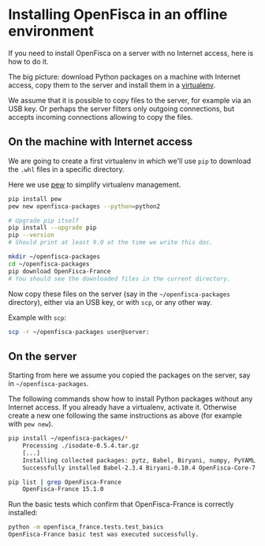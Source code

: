 # Installing OpenFisca in an offline environment

If you need to install OpenFisca on a server with no Internet access, here is how to do it.

The big picture: download Python packages on a machine with Internet access, copy them to the server and install them in a [virtualenv](https://virtualenv.pypa.io/en/stable/).

We assume that it is possible to copy files to the server, for example via an USB key. Or perhaps the server filters only outgoing connections, but accepts incoming connections allowing to copy the files.

## On the machine with Internet access

We are going to create a first virtualenv in which we'll use `pip` to download the `.whl` files in a specific directory.

Here we use [pew](https://github.com/berdario/pew) to simplify virtualenv management.

```sh
pip install pew
pew new openfisca-packages --python=python2

# Upgrade pip itself
pip install --upgrade pip
pip --version
# Should print at least 9.0 at the time we write this doc.

mkdir ~/openfisca-packages
cd ~/openfisca-packages
pip download OpenFisca-France
# You should see the downloaded files in the current directory.
```

Now copy these files on the server (say in the `~/openfisca-packages` directory), either via an USB key, or with `scp`, or any other way.

Example with `scp`:

```sh
scp -r ~/openfisca-packages user@server:
```

## On the server

Starting from here we assume you copied the packages on the server, say in `~/openfisca-packages`.

The following commands show how to install Python packages without any Internet access.
If you already have a virtualenv, activate it. Otherwise create a new one following the same instructions as above (for example with `pew new`).

```sh
pip install ~/openfisca-packages/*
    Processing ./isodate-0.5.4.tar.gz
    [...]
    Installing collected packages: pytz, Babel, Biryani, numpy, PyYAML, OpenFisca-Core, requests, OpenFisca-France, isodate
    Successfully installed Babel-2.3.4 Biryani-0.10.4 OpenFisca-Core-7.0.0 OpenFisca-France-15.1.0 PyYAML-3.12 isodate-0.5.4 numpy-1.12.0 pytz-2016.10 requests-2.13.0

pip list | grep OpenFisca-France
    OpenFisca-France 15.1.0
```

Run the basic tests which confirm that OpenFisca-France is correctly installed:

```sh
python -m openfisca_france.tests.test_basics
OpenFisca-France basic test was executed successfully.
```
